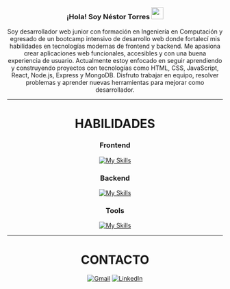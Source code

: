 <h3 align="center">
  ¡Hola! Soy Néstor Torres
  <img src="https://media.giphy.com/media/hvRJCLFzcasrR4ia7z/giphy.gif" width="28">
</h3>

<div align=center>
Soy desarrollador web junior con formación en Ingeniería en Computación y egresado de un bootcamp intensivo de desarrollo web donde fortalecí mis habilidades en tecnologías modernas de frontend y backend. Me apasiona crear aplicaciones web funcionales, accesibles y con una buena experiencia de usuario.
Actualmente estoy enfocado en seguir aprendiendo y construyendo proyectos con tecnologías como HTML, CSS, JavaScript, React, Node.js, Express y MongoDB. Disfruto trabajar en equipo, resolver problemas y aprender nuevas herramientas para mejorar como desarrollador.
</div>

----

<div align=center>
<h1>HABILIDADES</h1>

### Frontend
[![My Skills](https://skillicons.dev/icons?i=html,css,tailwind,js,react,vite,webpack)](https://skillicons.dev)



### Backend
[![My Skills](https://skillicons.dev/icons?i=nodejs,express,mongodb)](https://skillicons.dev)


### Tools
[![My Skills](https://skillicons.dev/icons?i=vscode,git,github,npm,postman)](https://skillicons.dev)



---

<div align="center">
<h1>CONTACTO</h1>
<a href="mailto:abd.alrrahman.alhamod@gmail.com"><img alt="Gmail" src="https://img.shields.io/badge/Gmail-D14836?style=for-the-badge&logo=gmail&logoColor=white" /></a>
<a href="https://www.linkedin.com/in/abd-alrrahman-alhamod/"><img alt="LinkedIn" src="https://img.shields.io/badge/linkedin-%230077B5.svg?style=for-the-badge&logo=linkedin&logoColor=white"/></a>
</a>
</div>

